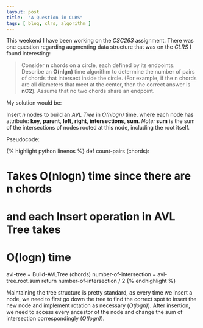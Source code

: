 ```yaml
---
layout: post
title:  "A Question in CLRS"
tags: [ blog, clrs, algorithm ]
---
```


This weekend I have been working on the *CSC263* assignment. There was one question regarding augmenting data structure that was on the *CLRS* I found interesting:

> Consider **n** chords on a circle, each defined by its endpoints. Describe an **O(nlgn)** time algorithm to determine the number of pairs of chords that intersect inside the circle. (For example, if the n chords are all diameters that meet at the center, then the correct answer is **nC2**). Assume that no two chords share an endpoint.

My solution would be:

Insert *n* nodes to build an *AVL Tree* in *O(nlogn)* time, where each node has attribute: **key**, **parent**, **left**, **right**, **intersections**, **sum**. *Note:* **sum** is the sum of the intersections of nodes rooted at this node, including the root itself.

Pseudocode:

{% highlight python linenos %}
def count-pairs (chords):
  # Takes O(nlogn) time since there are n chords
  # and each Insert operation in AVL Tree takes
  # O(logn) time
  avl-tree = Build-AVLTree (chords)
  number-of-intersection = avl-tree.root.sum
  return number-of-intersection / 2
{% endhighlight %}

Maintaining the tree structure is pretty standard, as every time we insert a node, we need to first go down the tree to find the correct spot to insert the new node and implement rotation as necessary (*O(logn)*). After insertion, we need to access every ancestor of the node and change the sum of intersection correspondingly (*O(logn)*).
